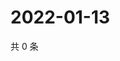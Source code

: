 # 2022-01-13

共 0 条

<!-- BEGIN WEIBO -->
<!-- 最后更新时间 Thu Jan 13 2022 17:16:01 GMT+0800 (China Standard Time) -->

<!-- END WEIBO -->
